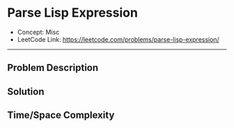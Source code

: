 # Parse Lisp Expression

- Concept: Misc
- LeetCode Link: https://leetcode.com/problems/parse-lisp-expression/

---

## Problem Description

## Solution

## Time/Space Complexity


